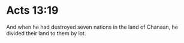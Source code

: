 # Acts 13:19

And when he had destroyed seven nations in the land of Chanaan, he divided their land to them by lot.